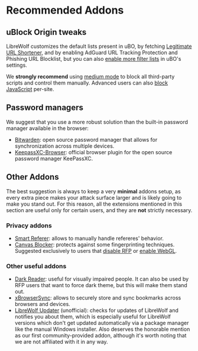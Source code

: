 # Recommended Addons

## uBlock Origin tweaks

LibreWolf customizes the default lists present in uBO, by fetching
[Legitimate URL Shortener](https://github.com/DandelionSprout/adfilt/discussions/163),
and by enabling AdGuard URL Tracking Protection and Phishing URL Blocklist, but
you can also
[enable more filter lists](https://github.com/gorhill/uBlock/wiki/Dashboard:-Filter-lists)
in uBO's settings.

We **strongly recommend** using
[medium mode](https://github.com/gorhill/uBlock/wiki/Blocking-mode:-medium-mode)
to block all third-party scripts and control them manually. Advanced users can
also
[block JavaScript](https://github.com/gorhill/uBlock/wiki/Per-site-switches#no-scripting)
per-site.

## Password managers

We suggest that you use a more robust solution than the built-in password
manager available in the browser:

- [Bitwarden](https://addons.mozilla.org/en-US/firefox/addon/bitwarden-password-manager/):
  open source password manager that allows for synchronization across multiple
  devices.
- [KeepassXC-Browser](https://addons.mozilla.org/en-US/firefox/addon/keepassxc-browser/):
  official browser plugin for the open source password manager KeePassXC.

## Other Addons

The best suggestion is always to keep a very **minimal** addons setup, as every
extra piece makes your attack surface larger and is likely going to make you
stand out. For this reason, all the extensions mentioned in this section are
useful only for certain users, and they are **not** strictly necessary.

### Privacy addons

- [Smart Referer](https://addons.mozilla.org/en-US/firefox/addon/smart-referer/):
  allows to manually handle refereres' behavior.
- [Canvas Blocker](https://addons.mozilla.org/en-US/firefox/addon/canvasblocker/):
  protects against some fingerprinting techniques. Suggested exclusively to
  users that [disable RFP](/docs/settings/#disable-rfp-resist-fingerprinting) or
  [enable WebGL](/docs/settings/#enable-webgl).

### Other useful addons

- [Dark Reader](https://addons.mozilla.org/en-US/firefox/addon/darkreader/):
  useful for visually impaired people. It can also be used by RFP users that
  want to force dark theme, but this will make them stand out.
- [xBrowserSync](https://addons.mozilla.org/en-US/firefox/addon/xbs/): allows to
  securely store and sync bookmarks across browsers and devices.
- [LibreWolf Updater](https://addons.mozilla.org/en-US/firefox/addon/librewolf-updater/)
  (unofficial): checks for updates of LibreWolf and notifies you about them,
  which is especially useful for LibreWolf versions which don't get updated
  automatically via a package manager like the manual Windows installer. Also
  deserves the honorable mention as our first community-provided addon, although
  it's worth noting that we are not affiliated with it in any way.
